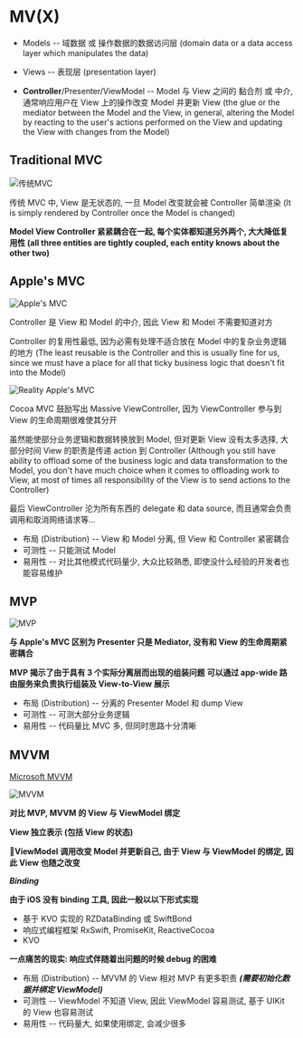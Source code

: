 
# MV(X)

+ Models -- 域数据 或 操作数据的数据访问层 (domain data or a data access layer which manipulates the data)

+ Views -- 表现层 (presentation layer)

+ **Controller**/Presenter/ViewModel -- Model 与 View 之间的 黏合剂 或 中介, 通常响应用户在 View 上的操作改变 Model 并更新 View (the glue or the mediator between the Model and the View, in general, altering the Model by reacting to the user's actions performed on the View and updating the View with changes from the Model)

## Traditional MVC

![传统MVC](https://img-blog.csdn.net/20151216120808604)

传统 MVC 中, View 是无状态的, 一旦 Model 改变就会被 Controller 简单渲染 (It is simply rendered by Controller once the Model is changed)

**Model View Controller 紧紧耦合在一起, 每个实体都知道另外两个, 大大降低复用性 (all three entities are tightly coupled, each entity knows about the other two)**

## Apple's MVC

![Apple's MVC](https://img-blog.csdn.net/20151216120942714)

Controller 是 View 和 Model 的中介, 因此 View 和 Model 不需要知道对方

Controller 的复用性最低, 因为必需有处理不适合放在 Model 中的复杂业务逻辑的地方 (The least reusable is the Controller and this is usually fine for us, since we must have a place for all that ticky business logic that doesn't fit into the Model)

![Reality Apple's MVC](https://img-blog.csdn.net/20151216141217806)

Cocoa MVC 鼓励写出 Massive ViewController, 因为 ViewController 参与到 View 的生命周期很难使其分开

虽然能使部分业务逻辑和数据转换放到 Model, 但对更新 View 没有太多选择, 大部分时间 View 的职责是传递 action 到 Controller (Although you still have ability to offload some of the business logic and data transformation to the Model, you don't have much choice when it comes to offloading work to View, at most of times all responsibility of the View is to send actions to the Controller)

最后 ViewController 沦为所有东西的 delegate 和 data source, 而且通常会负责调用和取消网络请求等...

+ 布局 (Distribution) -- View 和 Model 分离, 但 View 和 Controller 紧密耦合
+ 可测性 -- 只能测试 Model
+ 易用性 -- 对比其他模式代码量少, 大众比较熟悉, 即使没什么经验的开发者也能容易维护

## MVP

![MVP](https://img-blog.csdn.net/20151216141519450)

**与 Apple's MVC 区别为 Presenter 只是 Mediator, 没有和 View 的生命周期紧密耦合**

**MVP 揭示了由于具有 3 个实际分离层而出现的组装问题**
**可以通过 app-wide 路由服务来负责执行组装及 View-to-View 展示**

+ 布局 (Distribution) -- 分离的 Presenter Model 和 dump View
+ 可测性 -- 可测大部分业务逻辑
+ 易用性 -- 代码量比 MVC 多, 但同时思路十分清晰

## MVVM

[Microsoft MVVM](https://docs.microsoft.com/en-us/previous-versions/msp-n-p/hh848246(v=pandp.10)#MVVMPattern)

![MVVM](https://img-blog.csdn.net/20151216142000760)

**对比 MVP, MVVM 的 View 与 ViewModel 绑定**

**View 独立表示 (包括 View 的状态)**

**ViewModel 调用改变 Model 并更新自己, 由于 View 与 ViewModel 的绑定, 因此 View 也随之改变**

***Binding***

**由于 iOS 没有 binding 工具, 因此一般以以下形式实现**

+ 基于 KVO 实现的 RZDataBinding 或 SwiftBond
+ 响应式编程框架 RxSwift, PromiseKit, ReactiveCocoa
+ KVO

**一点痛苦的现实: 响应式伴随着出问题的时候 debug 的困难**

+ 布局 (Distribution) -- MVVM 的 View 相对 MVP 有更多职责 ***(需要初始化数据并绑定 ViewModel)***
+ 可测性 -- ViewModel 不知道 View, 因此 ViewModel 容易测试, 基于 UIKit 的 View 也容易测试
+ 易用性 -- 代码量大, 如果使用绑定, 会减少很多